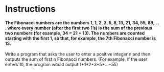 # Instructions  

#### The Fibonacci numbers are the numbers 1, 1, 2, 3, 5, 8, 13, 21, 34, 55, 89, . . . where every number (after the first two 1’s) is the sum of the previous two numbers (for example, 34 = 21 + 13). The numbers are counted starting with the first 1, so that, for example, the 7th Fibonacci number is 13. 

Write a program that asks the user to enter a positive integer n and then outputs the sum of first n Fibonacci numbers. (For example, if the user enters 10, the program would output
1+1+2+3+5+...+55)
